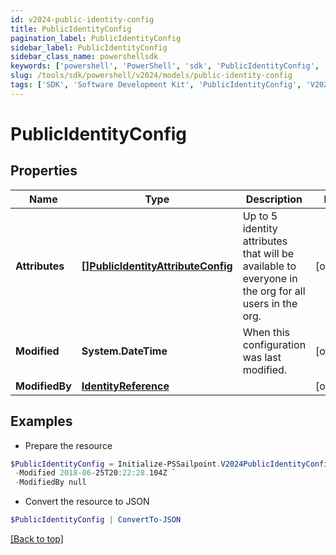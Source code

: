 ```yaml
---
id: v2024-public-identity-config
title: PublicIdentityConfig
pagination_label: PublicIdentityConfig
sidebar_label: PublicIdentityConfig
sidebar_class_name: powershellsdk
keywords: ['powershell', 'PowerShell', 'sdk', 'PublicIdentityConfig', 'V2024PublicIdentityConfig'] 
slug: /tools/sdk/powershell/v2024/models/public-identity-config
tags: ['SDK', 'Software Development Kit', 'PublicIdentityConfig', 'V2024PublicIdentityConfig']
---
```



# PublicIdentityConfig

## Properties

Name | Type | Description | Notes
------------ | ------------- | ------------- | -------------
**Attributes** | [**[]PublicIdentityAttributeConfig**](public-identity-attribute-config) | Up to 5 identity attributes that will be available to everyone in the org for all users in the org. | [optional] 
**Modified** | **System.DateTime** | When this configuration was last modified. | [optional] 
**ModifiedBy** | [**IdentityReference**](identity-reference) |  | [optional] 

## Examples

- Prepare the resource
```powershell
$PublicIdentityConfig = Initialize-PSSailpoint.V2024PublicIdentityConfig  -Attributes null `
 -Modified 2018-06-25T20:22:28.104Z `
 -ModifiedBy null
```

- Convert the resource to JSON
```powershell
$PublicIdentityConfig | ConvertTo-JSON
```


[[Back to top]](#) 

